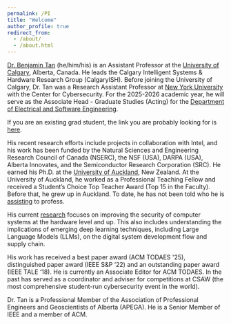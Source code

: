 ```yaml
---
permalink: /PI
title: "Welcome"
author_profile: true
redirect_from: 
  - /about/
  - /about.html
---
```


[Dr. Benjamin Tan](https://profiles.ucalgary.ca/peng-seng-benjamin-tan) (he/him/his) is an Assistant Professor at the [University of Calgary](www.ucalgary.ca), Alberta, Canada. He leads the Calgary Intelligent Systems & Hardware Research Group (CalgaryISH). Before joining the University of Calgary, Dr. Tan was a Research Assistant Professor at [New York University](https://engineering.nyu.edu/academics/departments/electrical-and-computer-engineering) with the Center for Cybersecurity.  For the 2025-2026 academic year, he will serve as the Associate Head - Graduate Studies (Acting) for the [Department of Electrical and Software Engineering](https://schulich.ucalgary.ca/electrical-software). 

If you are an existing grad student, the link you are probably looking for is [here](https://schulich.ucalgary.ca/electrical-software/programs/graduate/program-resources).

His recent research efforts include projects in collaboration with Intel, and his work has been funded by the Natural Sciences and Engineering Research Council of Canada (NSERC), the NSF (USA), DARPA (USA), Alberta Innovates, and the Semiconductor Research Corporation (SRC). He earned his Ph.D. at the [University of Auckland](https://www.auckland.ac.nz/en/engineering/about-the-faculty/engineering/electrical-computer-and-software-engineering.html), New Zealand. At the University of Auckland, he worked as a Professional Teaching Fellow and received a Student’s Choice Top Teacher Award (Top 15 in the Faculty). Before that, he grew up in Auckland. To date, he has not been told who he is [assisting](https://en.wikipedia.org/wiki/Academic_ranks_in_Canada) to profess. 

His current [research](https://scholar.google.com/citations?user=GOjr_RAAAAAJ) focuses on improving the security of computer systems at the hardware level and up. This also includes understanding the implications of emerging deep learning techniques, including Large Language Models (LLMs), on the digital system development flow and supply chain.

His work has received a best paper award (ACM TODAES '25), distinguished paper award (IEEE S&P ‘22) and an outstanding paper award (IEEE TALE ‘18). He is currently an Associate Editor for ACM TODAES. In the past has served as a coordinator and adviser for competitions at CSAW (the most comprehensive student-run cybersecurity event in the world). 

Dr. Tan is a Professional Member of the Association of Professional Engineers and Geoscientists of Alberta (APEGA). He is a Senior Member of IEEE and a member of ACM. 

